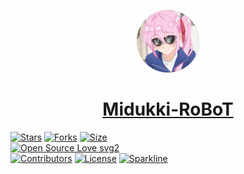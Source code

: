 <p align="center">
<img style="width:100px; height:100px;" src="Assets/Midukki-RoBoT.png" alt="Midukki RoBoT Logo">
</p>

<h1 align="center">
<a href="https://telegram.dog/Midukki_Robot">Midukki-RoBoT</a>
</h1>

[![Stars](https://img.shields.io/github/stars/PR0FESS0R-99/Midukki-RoBoT?style=flat-square&color=yellow)](https://github.com/PR0FESS0R-99/Midukki-RoBoT/stargazers)
[![Forks](https://img.shields.io/github/forks/PR0FESS0R-99/Midukki-RoBoT?style=flat-square&color=orange)](https://github.com/PR0FESS0R-99/Midukki-RoBoT/fork)
[![Size](https://img.shields.io/github/repo-size/PR0FESS0R-99/Midukki-RoBoT?style=flat-square&color=green)](https://github.com/PR0FESS0R-99/Midukki-RoBoT/)   
[![Open Source Love svg2](https://badges.frapsoft.com/os/v2/open-source.svg?v=103)](https://github.com/PR0FESS0R-99/Midukki-RoBoT)   
[![Contributors](https://img.shields.io/github/contributors/PR0FESS0R-99/Midukki-RoBoT?style=flat-square&color=green)](https://github.com/PR0FESS0R-99/Midukki-RoBoT/graphs/contributors)
[![License](https://img.shields.io/badge/License-AGPL-blue)](https://github.com/PR0FESS0R-99/Midukki-RoBoT/blob/main/LICENSE)
[![Sparkline](https://stars.medv.io/PR0FESS0R-99/Midukki-RoBoT.svg)](https://stars.medv.io/PR0FESS0R-99/Midukki-RoBoT)

